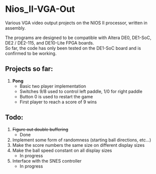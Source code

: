 # Nios_II-VGA-Out
Various VGA video output projects on the NIOS II processor, written in assembly.

The programs are designed to be compatible with Altera DE0, DE1-SoC, DE2 / DE2-115, and DE10-Lite FPGA boards.  
So far, the code has only been tested on the DE1-SoC board and is confirmed to be working.

## Projects so far:                                         
1. **Pong**
	- Basic two player implementation
	- Switches 9/8 used to control left paddle, 1/0 for right paddle
	- Button 0 is used to restart the game
	- First player to reach a score of 9 wins
	
## Todo:
1. ~~Figure out double buffering~~
	- Done
1. Implement some form of randomness (starting ball directions, etc...)
1. Make the score numbers the same size on different display sizes
1. Make the ball speed constant on all display sizes
	- In progress
1. Interface with the SNES controller
	- In progress